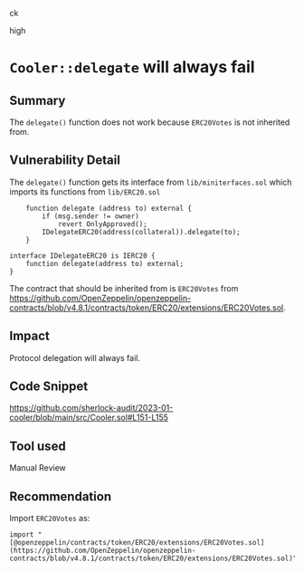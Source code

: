 ck

high

# `Cooler::delegate` will always fail

## Summary

The `delegate()` function does not work because `ERC20Votes` is not inherited from.

## Vulnerability Detail

The `delegate()` function gets its interface from `lib/miniterfaces.sol` which imports its functions from `lib/ERC20.sol`

```solidity
    function delegate (address to) external {
        if (msg.sender != owner) 
            revert OnlyApproved();
        IDelegateERC20(address(collateral)).delegate(to);
    }
```

```solidity
interface IDelegateERC20 is IERC20 {
    function delegate(address to) external;
}
```

The contract that should be inherited from is `ERC20Votes` from https://github.com/OpenZeppelin/openzeppelin-contracts/blob/v4.8.1/contracts/token/ERC20/extensions/ERC20Votes.sol.


## Impact

Protocol delegation will always fail.

## Code Snippet

https://github.com/sherlock-audit/2023-01-cooler/blob/main/src/Cooler.sol#L151-L155

## Tool used

Manual Review

## Recommendation

Import `ERC20Votes` as:

```solidity
import "[@openzeppelin/contracts/token/ERC20/extensions/ERC20Votes.sol](https://github.com/OpenZeppelin/openzeppelin-contracts/blob/v4.8.1/contracts/token/ERC20/extensions/ERC20Votes.sol)";
```